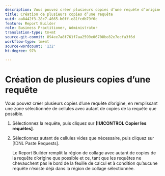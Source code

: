 ```yaml
---
description: Vous pouvez créer plusieurs copies d’une requête d’origine, en remplissant une zone sélectionnée de cellules avec autant de copies de la requête que possible.
title: Création de plusieurs copies d’une requête
uuid: aa8442f3-28c7-4665-b0ff-e81fcdb79f6c
feature: Report Builder
role: Business Practitioner, Administrator
translation-type: tm+mt
source-git-commit: 894ee7a8f761f7aa2590e06708be82e7ecfa3f6d
workflow-type: tm+mt
source-wordcount: '132'
ht-degree: 97%

---
```



# Création de plusieurs copies d’une requête

Vous pouvez créer plusieurs copies d’une requête d’origine, en remplissant une zone sélectionnée de cellules avec autant de copies de la requête que possible.

1. Sélectionnez la requête, puis cliquez sur **[!UICONTROL Copier les requêtes]**.
1. Sélectionnez autant de cellules vides que nécessaire, puis cliquez sur [!DNL Paste Requests].

   Le Report Builder remplit la région de collage avec autant de copies de la requête d’origine que possible et ce, tant que les requêtes ne chevauchent pas le bord de la feuille de calcul et à condition qu’aucune requête n’existe déjà dans la région de collage sélectionnée.
